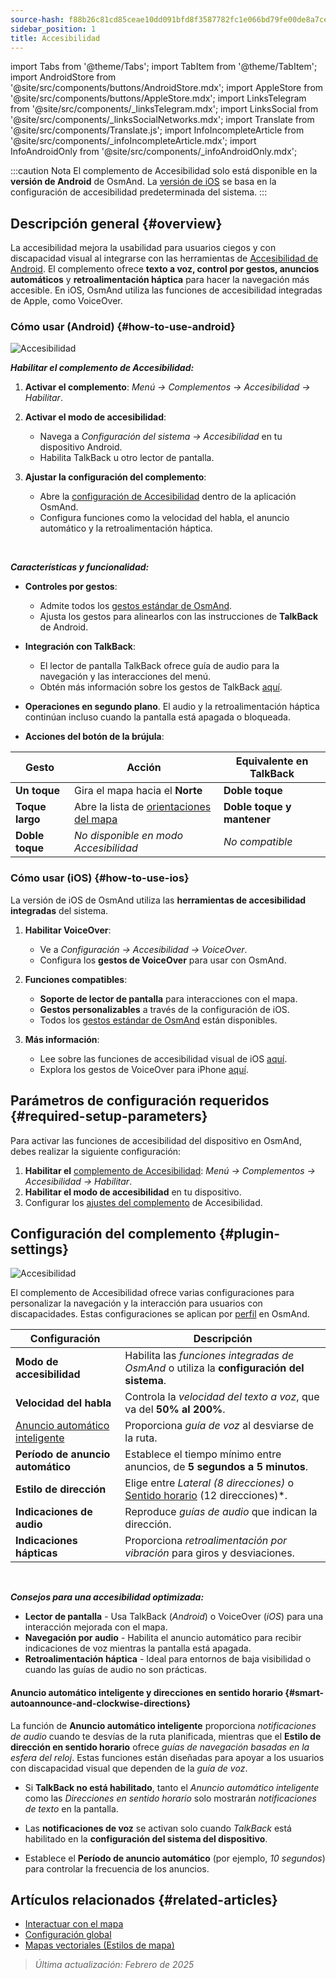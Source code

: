 ```yaml
---
source-hash: f88b26c81cd85ceae10dd091bfd8f3587782fc1e066bd79fe00de8a7ce769b72
sidebar_position: 1
title: Accesibilidad
---
```

import Tabs from '@theme/Tabs';
import TabItem from '@theme/TabItem';
import AndroidStore from '@site/src/components/buttons/AndroidStore.mdx';
import AppleStore from '@site/src/components/buttons/AppleStore.mdx';
import LinksTelegram from '@site/src/components/_linksTelegram.mdx';
import LinksSocial from '@site/src/components/_linksSocialNetworks.mdx';
import Translate from '@site/src/components/Translate.js';
import InfoIncompleteArticle from '@site/src/components/_infoIncompleteArticle.mdx';
import InfoAndroidOnly from '@site/src/components/_infoAndroidOnly.mdx';


:::caution Nota
El complemento de Accesibilidad solo está disponible en la **versión de Android** de OsmAnd. La [versión de iOS](#how-to-use-ios) se basa en la configuración de accesibilidad predeterminada del sistema.
:::

## Descripción general {#overview}

La accesibilidad mejora la usabilidad para usuarios ciegos y con discapacidad visual al integrarse con las herramientas de [Accesibilidad de Android](https://www.android.com/accessibility/). El complemento ofrece **texto a voz, control por gestos, anuncios automáticos** y **retroalimentación háptica** para hacer la navegación más accesible. En iOS, OsmAnd utiliza las funciones de accesibilidad integradas de Apple, como VoiceOver.


### Cómo usar (Android) {#how-to-use-android}

![Accesibilidad](@site/static/img/plugins/Accessibility/access_turned_off.png)

***Habilitar el complemento de Accesibilidad:***

1. **Activar el complemento**: *Menú → Complementos → Accesibilidad → Habilitar*.

2. **Activar el modo de accesibilidad**:
   - Navega a *Configuración del sistema → Accesibilidad* en tu dispositivo Android.
   - Habilita TalkBack u otro lector de pantalla.

3. **Ajustar la configuración del complemento**:
   - Abre la [configuración de Accesibilidad](#plugin-settings) dentro de la aplicación OsmAnd.
   - Configura funciones como la velocidad del habla, el anuncio automático y la retroalimentación háptica.

<br/>

***Características y funcionalidad:***

- **Controles por gestos**:
   - Admite todos los [gestos estándar de OsmAnd](../map/interact-with-map#gestures).
   - Ajusta los gestos para alinearlos con las instrucciones de **TalkBack** de Android.

- **Integración con TalkBack**:
   - El lector de pantalla TalkBack ofrece guía de audio para la navegación y las interacciones del menú.
   - Obtén más información sobre los gestos de TalkBack [aquí](https://support.google.com/accessibility/android/answer/6151827?hl=en&ref_topic=10601570#zippy=%2Cother%2Cbasic-navigation).

- **Operaciones en segundo plano**. El audio y la retroalimentación háptica continúan incluso cuando la pantalla está apagada o bloqueada.

- **Acciones del botón de la brújula**:

| Gesto | Acción | Equivalente en TalkBack |
|-----|-----|-----|
| **Un toque** | Gira el mapa hacia el **Norte** | **Doble toque** |
| **Toque largo** | Abre la lista de [orientaciones del mapa](../map/interact-with-map.md#map-orientation-modes) | **Doble toque y mantener** |
| **Doble toque** | *No disponible en modo Accesibilidad* | *No compatible* |


### Cómo usar (iOS) {#how-to-use-ios}

La versión de iOS de OsmAnd utiliza las **herramientas de accesibilidad integradas** del sistema.

1. **Habilitar VoiceOver**:
   - Ve a *Configuración → Accesibilidad → VoiceOver*.
   - Configura los **gestos de VoiceOver** para usar con OsmAnd.

2. **Funciones compatibles**:
   - **Soporte de lector de pantalla** para interacciones con el mapa.
   - **Gestos personalizables** a través de la configuración de iOS.
   - Todos los [gestos estándar de OsmAnd](../map/interact-with-map#gestures) están disponibles.

3. **Más información**:
   - Lee sobre las funciones de accesibilidad visual de iOS [aquí](https://www.apple.com/accessibility/vision/).
   - Explora los gestos de VoiceOver para iPhone [aquí](https://support.apple.com/en-gb/guide/iphone/iph3e2e2281/ios).


## Parámetros de configuración requeridos {#required-setup-parameters}

Para activar las funciones de accesibilidad del dispositivo en OsmAnd, debes realizar la siguiente configuración:

1. **Habilitar el** [complemento de Accesibilidad](../plugins/index.md#enable--disable): *Menú → Complementos → Accesibilidad → Habilitar*.
2. **Habilitar el modo de accesibilidad** en tu dispositivo.
3. Configurar los [ajustes del complemento](#plugin-settings) de Accesibilidad.


## Configuración del complemento {#plugin-settings}

*<Translate android="true" ids="shared_string_menu,plugins_menu_group,shared_string_accessibility,shared_string_settings"/>*

![Accesibilidad](@site/static/img/plugins/Accessibility/access_.png)

El complemento de Accesibilidad ofrece varias configuraciones para personalizar la navegación y la interacción para usuarios con discapacidades. Estas configuraciones se aplican por [perfil](../personal/profiles.md) en OsmAnd.

| Configuración | Descripción |
|---------------------------|-------------|
| **Modo de accesibilidad** | Habilita las *funciones integradas de OsmAnd* o utiliza la **configuración del sistema**. |
| **Velocidad del habla** | Controla la *velocidad del texto a voz*, que va del **50% al 200%**. |
| [Anuncio automático inteligente](#smart-autoannounce-and-clockwise-directions) | Proporciona *guía de voz* al desviarse de la ruta. |
| **Período de anuncio automático** | Establece el tiempo mínimo entre anuncios, de **5 segundos a 5 minutos**. |
| **Estilo de dirección** | Elige entre *Lateral (8 direcciones)* o [Sentido horario](#smart-autoannounce-and-clockwise-directions) (12 direcciones)*. |
| **Indicaciones de audio** | Reproduce *guías de audio* que indican la dirección. |
| **Indicaciones hápticas** | Proporciona *retroalimentación por vibración* para giros y desviaciones. |

<!--
- **Modo de accesibilidad**. Habilita herramientas especiales que ayudan a las personas con discapacidades a interactuar con la aplicación OsmAnd. Hay tres modos: *Activado* - activa las funciones integradas de OsmAnd, *Desactivado* - desactiva todas las funciones del complemento, y *Según la configuración del sistema Android* - activa la configuración del sistema Android.

- **Velocidad del habla**. Ajusta la velocidad del habla del texto a voz, que va del 50% al 200%.

- **Anuncio automático inteligente**. Si está habilitado, recibirás anuncios de voz cuando te desvíes de la ruta establecida.

- **Período de anuncio automático**. Este es un anuncio automático de la dirección y la distancia a tu destino. Puedes seleccionar un tiempo mínimo entre anuncios, que va de 5 segundos a 5 minutos.

- **Estilo de dirección**. Elige cómo la aplicación OsmAnd te notificará sobre las direcciones. *Lateral* - indica la dirección a los lados del mundo (8 direcciones), *Sentido horario* - indica las direcciones orientadas a la esfera del reloj (12 direcciones).

- **Indicaciones de audio**. Proporciona retroalimentación al navegar indicando la dirección al punto objetivo con sonido.

- **Indicaciones hápticas**. Esta configuración proporciona retroalimentación háptica al navegar. La vibración indica la dirección al punto objetivo y las desviaciones de la ruta.
-->

<br/>

***Consejos para una accesibilidad optimizada:***

- **Lector de pantalla** - Usa TalkBack (*Android*) o VoiceOver (*iOS*) para una interacción mejorada con el mapa.
- **Navegación por audio** - Habilita el anuncio automático para recibir indicaciones de voz mientras la pantalla está apagada.
- **Retroalimentación háptica** - Ideal para entornos de baja visibilidad o cuando las guías de audio no son prácticas.


#### Anuncio automático inteligente y direcciones en sentido horario {#smart-autoannounce-and-clockwise-directions}

La función de **Anuncio automático inteligente** proporciona *notificaciones de audio* cuando te desvías de la ruta planificada, mientras que el **Estilo de dirección en sentido horario** ofrece *guías de navegación basadas en la esfera del reloj*. Estas funciones están diseñadas para apoyar a los usuarios con discapacidad visual que dependen de la *guía de voz*.

- Si **TalkBack no está habilitado**, tanto el *Anuncio automático inteligente* como las *Direcciones en sentido horario* solo mostrarán *notificaciones de texto* en la pantalla.

- Las **notificaciones de voz** se activan solo cuando *TalkBack* está habilitado en la **configuración del sistema del dispositivo**.

- Establece el **Período de anuncio automático** (por ejemplo, *10 segundos*) para controlar la frecuencia de los anuncios.


## Artículos relacionados {#related-articles}

- [Interactuar con el mapa](../../user/map/interact-with-map.md)
- [Configuración global](../../user/personal/global-settings.md)
- [Mapas vectoriales (Estilos de mapa)](../../user/map/vector-maps.md)

> *Última actualización: Febrero de 2025*
